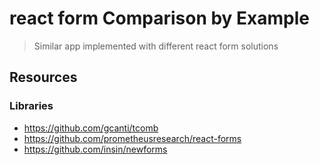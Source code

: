 # react form Comparison by Example
> Similar app implemented with different react form solutions

## Resources

### Libraries

- https://github.com/gcanti/tcomb
- https://github.com/prometheusresearch/react-forms
- https://github.com/insin/newforms
